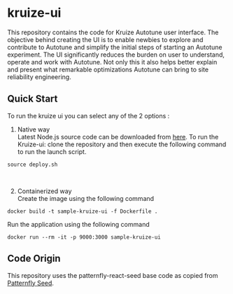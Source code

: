# kruize-ui
This repository contains the code for Kruize Autotune user interface. The objective behind creating the UI is to enable newbies to explore and contribute to Autotune and simplify the initial steps of starting an Autotune experiment. The UI significantly reduces the burden on user to understand, operate and work with Autotune. Not only this it also helps better explain and present what remarkable optimizations Autotune can bring to site reliability engineering.

## Quick Start
To run the kruize ui you can select any of the 2 options :

1. Native way<br />
Latest Node.js source code can be downloaded from [here](https://nodejs.org/en/download/).
To run the Kruize-ui: clone the repository and then execute the following command to run the launch script.<br />
```
source deploy.sh
```
<br />

2. Containerized way<br />
Create the image using the following command<br />

```
docker build -t sample-kruize-ui -f Dockerfile .
```
Run the application using the following command

```
docker run --rm -it -p 9000:3000 sample-kruize-ui
```


## Code Origin
This repository uses the patternfly-react-seed base code as copied from [Patternfly Seed](https://github.com/patternfly/patternfly-react-seed).

